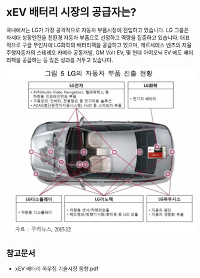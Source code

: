 # xEV 배터리 시장의 공급자는?

국내에서는 LG가 가장 공격적으로 자동차 부품시장에 진입하고 있습니다. LG 그룹은
차세대 성장엔진을 친환경 자동차 부품으로 선정하고 역량을 집중하고 있습니다. 대표
적으로 구글 무인차에 LG화학의 배터리팩을 공급하고 있으며, 메르세데스 벤츠의
자율주행자동차의 스테레오 카메라 공동개발, GM Volt EV, 및 현대 아이오닉 EV
에도 배터리팩을 공급하는 등 많은 성과를 거두고 있습니다.

![](./images/xEV배터리_Q13_1_4.PNG) 

## 참고문서
- xEV 배터리 하우징 기술시장 동향.pdf